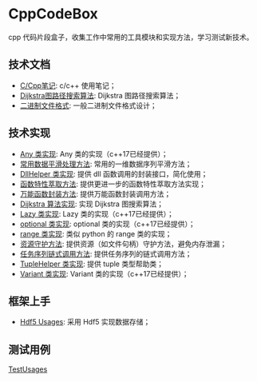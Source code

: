 # CppCodeBox

cpp 代码片段盒子，收集工作中常用的工具模块和实现方法，学习测试新技术。

## 技术文档

+ [C/Cpp笔记](./docs/C-Cpp-Notes.md): c/c++ 使用笔记；
+ [Dijkstra图路径搜索算法](./docs/GraphSearchingAlgo.md): Dijkstra 图路径搜索算法；
+ [二进制文件格式](./docs/IOBinaryFormat.md): 一般二进制文件格式设计；


## 技术实现

+ [Any 类实现](./modules/Any.hpp): Any 类的实现（c++17已经提供）；
+ [常用数据平滑处理方法](./modules/DataSmoothingAlgo.hpp): 常用的一维数据序列平滑方法； 
+ [DllHelper 类实现](./modules/DllParser.hpp): 提供 dll 函数调用的封装接口，简化使用；
+ [函数特性萃取方法](./modules/FunctionTraits.hpp): 提供更进一步的函数特性萃取方法实现；
+ [万能函数封装方法](./modules/FuncWrapper.hpp): 提供万能函数封装调用方法； 
+ [Dijkstra 算法实现](./modules/GraphSearchingAlgo.hpp): 实现 Dijkstra 图搜索算法； 
+ [Lazy 类实现](./modules/lazy.hpp): Lazy 类的实现（c++17已经提供）；
+ [optional 类实现](./modules/optional.hpp): optional 类的实现（c++17已经提供）；
+ [range 类实现](./modules/range.hpp): 类似 python 的 range 类的实现； 
+ [资源守护方法](./modules/ScopeGuard.hpp): 提供资源（如文件句柄）守护方法，避免内存泄漏； 
+ [任务序列链式调用方法](./modules/TaskList.hpp): 提供任务序列的链式调用方法；
+ [TupleHelper 类实现](./modules/TupleHelper.hpp): 提供 tuple 类型帮助类；
+ [Variant 类实现](./modules/Variant.hpp): Variant 类的实现（c++17已经提供）；


## 框架上手

+ [Hdf5 Usages](./UsagesHdf5.cpp): 采用 Hdf5 实现数据存储；


## 测试用例

[TestUsages](./tests/ReadMe.md)
